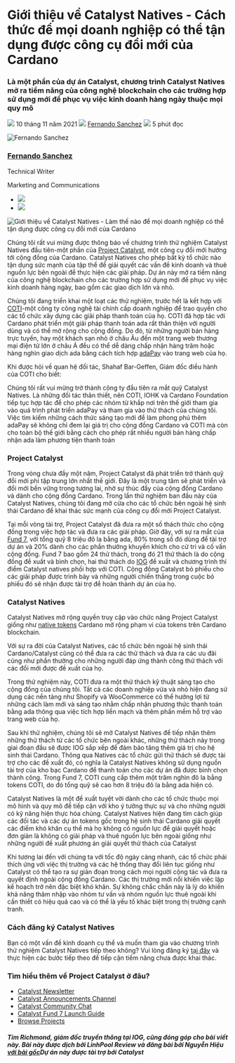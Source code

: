 # Giới thiệu về Catalyst Natives - Cách thức để mọi doanh nghiệp có thể tận dụng được công cụ đổi mới của Cardano

### **Là một phần của dự án Catalyst, chương trình Catalyst Natives mở ra tiềm năng của công nghệ blockchain cho các trường hợp sử dụng mới để phục vụ việc kinh doanh hàng ngày thuộc mọi quy mô**

![](img/2021-11-10-introducing-catalyst-natives-how-any-business-can-leverage-the-cardano-innovation-engine.002.png) 10 tháng 11 năm 2021 ![](img/2021-11-10-introducing-catalyst-natives-how-any-business-can-leverage-the-cardano-innovation-engine.002.png) [Fernando Sanchez](tmp//en/blog/authors/fernando-sanchez/page-1/) ![](img/2021-11-10-introducing-catalyst-natives-how-any-business-can-leverage-the-cardano-innovation-engine.003.png) 5 phút đọc

![Fernando Sanchez](img/2021-11-10-introducing-catalyst-natives-how-any-business-can-leverage-the-cardano-innovation-engine.004.png)[](tmp//en/blog/authors/fernando-sanchez/page-1/)

### [**Fernando Sanchez**](tmp//en/blog/authors/fernando-sanchez/page-1/)

Technical Writer

Marketing and Communications

- ![](img/2021-11-10-introducing-catalyst-natives-how-any-business-can-leverage-the-cardano-innovation-engine.005.png)[](mailto:fernando.sanchez@iohk.io "Email")
- ![](img/2021-11-10-introducing-catalyst-natives-how-any-business-can-leverage-the-cardano-innovation-engine.006.png)[](https://www.linkedin.com/in/linkedinsanchezf/ "LinkedIn")

![Giới thiệu về Catalyst Natives - Làm thế nào để mọi doanh nghiệp có thể tận dụng được công cụ đổi mới của Cardano](img/2021-11-10-introducing-catalyst-natives-how-any-business-can-leverage-the-cardano-innovation-engine.007.jpeg)

Chúng tôi rất vui mừng được thông báo về chương trình thử nghiệm Catalyst Natives đầu tiên-một phần của [Project Catalyst](https://iohk.io/en/blog/posts/2021/02/12/our-million-dollar-baby-project-catalyst/), một công cụ đổi mới hướng tới cộng đồng của Cardano. Catalyst Natives cho phép bất kỳ tổ chức nào tận dụng sức mạnh của tập thể để giải quyết các vấn đề kinh doanh và thuê nguồn lực bên ngoài để thực hiện các giải pháp. Dự án này mở ra tiềm năng của công nghệ blockchain cho các trường hợp sử dụng mới để phục vụ việc kinh doanh hàng ngày, bao gồm các giao dịch lớn và nhỏ.

Chúng tôi đang triển khai một loạt các thử nghiệm, trước hết là kết hợp với [COTI](https://coti.io/)-một công ty công nghệ tài chính cấp doanh nghiệp để trao quyền cho các tổ chức xây dựng các giải pháp thanh toán của họ. COTI đã hợp tác với Cardano phát triển một giải pháp thanh toán ada rất thân thiện với người dùng và có thể mở rộng cho cộng đồng. Do đó, từ những người bán hàng trực tuyến, hay một khách sạn nhỏ ở châu Âu đến một trang web thương mại điện tử lớn ở châu Á đều có thể dễ dàng chấp nhận hàng trăm hoặc hàng nghìn giao dịch ada bằng cách tích hợp [adaPay](https://adapay.finance/) vào trang web của họ.

Khi được hỏi về quan hệ đối tác, Shahaf Bar-Geffen, Giám đốc điều hành của COTI cho biết:

Chúng tôi rất vui mừng trở thành công ty đầu tiên ra mắt quỹ Catalyst Natives. Là những đối tác thân thiết, nên COTI, IOHK và Cardano Foundation tiếp tục hợp tác để cho phép các nhóm từ khắp nơi trên thế giới tham gia vào quá trình phát triển adaPay và tham gia vào thử thách của chúng tôi. Việc tìm kiếm những cách thức sáng tạo mới để làm phong phú thêm adaPay sẽ không chỉ đem lại giá trị cho cộng đồng Cardano và COTI mà còn cho toàn bộ thế giới bằng cách cho phép rất nhiều người bán hàng chấp nhận ada làm phương tiện thanh toán

### **Project Catalyst**

Trong vòng chưa đầy một năm, Project Catalyst đã phát triển trở thành quỹ đổi mới phi tập trung lớn nhất thế giới. Đây là một trung tâm sẽ phát triển và đổi mới bền vững trong tương lai, nhờ sự thúc đẩy của cộng đồng Cardano và dành cho cộng đồng Cardano. Trong lần thử nghiệm ban đầu này của Catalyst Natives, chúng tôi đang mở cửa cho các tổ chức bên ngoài hệ sinh thái Cardano để khai thác sức mạnh của công cụ đổi mới Project Catalyst.

Tại mỗi vòng tài trợ, Project Catalyst đã đưa ra một số thách thức cho cộng đồng trong việc hợp tác và đưa ra các giải pháp. Giờ đây, với sự ra mắt của [Fund 7](https://bit.ly/3qzYYP8), với tổng quỹ 8 triệu đô la bằng ada, 80% trong số đó dùng để tài trợ dự án và 20% dành cho các phần thưởng khuyến khích cho cử tri và cố vấn cộng đồng. Fund 7 bao gồm 24 thử thách, trong đó 21 thử thách là do cộng đồng đề xuất và bình chọn, hai thử thách do [IOG](https://iohk.io/) đề xuất và chương trình thí điểm Catalyst natives phối hợp với COTI. Cộng đồng Catalyst bỏ phiếu cho các giải pháp được trình bày và những người chiến thắng trong cuộc bỏ phiếu đó sẽ nhận được tài trợ để hoàn thành dự án của họ.

### **Catalyst Natives**

Catalyst Natives mở rộng quyền truy cập vào chức năng Project Catalyst giống như [native tokens](https://docs.cardano.org/native-tokens/learn) Cardano mở rộng phạm vi của tokens trên Cardano blockchain.

Với sự ra đời của Catalyst Natives, các tổ chức bên ngoài hệ sinh thái Cardano/Catalyst cũng có thể đưa ra các thử thách và đưa ra các ưu đãi cũng như phần thưởng cho những người đáp ứng thành công thử thách với các đổi mới được đề xuất của họ.

Trong thử nghiệm này, COTI đưa ra một thử thách kỹ thuật sáng tạo cho cộng đồng của chúng tôi. Tất cả các doanh nghiệp vừa và nhỏ hiện đang sử dụng các nền tảng như Shopify và WooCommerce có thể hưởng lợi từ những cách làm mới và sáng tạo nhằm chấp nhận phương thức thanh toán bằng ada thông qua việc tích hợp liền mạch và thêm phần mềm hỗ trợ vào trang web của họ.

Sau khi thử nghiệm, chúng tôi sẽ mở Catalyst Natives để tiếp nhận thêm những thử thách từ các tổ chức bên ngoài khác, những thử thách này trong giai đoạn đầu sẽ được IOG sắp xếp để đảm bảo tăng thêm giá trị cho hệ sinh thái Cardano. Thông qua Natives các tổ chức gửi thử thách sẽ được tài trợ cho các đề xuất đó, có nghĩa là Catalyst Natives không sử dụng nguồn tài trợ của kho bạc Cardano để thanh toán cho các dự án đã được bình chọn thành công. Trong Fund 7, COTI cung cấp thêm một trăm nghìn đô la bằng tokens COTI, do đó tổng quỹ sẽ cao hơn 8 triệu đô la bằng ada hiện có.

Catalyst Natives là một đề xuất tuyệt vời dành cho các tổ chức thuộc mọi mô hình và quy mô để tiếp cận với kho ý tưởng thực sự và cho những người có kỹ năng hiện thực hóa chúng. Catalyst Natives hiện đang tìm cách giúp các đối tác và các dự án tokens gốc trong hệ sinh thái Cardano giải quyết các điểm khó khăn cụ thể mà họ không có nguồn lực để giải quyết hoặc đơn giản là không có giải pháp và thuê nguồn lực bên ngoài giống như những người đề xuất phương án giải quyết thử thách của Catalyst

Khi tương lai đến với chúng ta với tốc độ ngày càng nhanh, các tổ chức phải thích ứng với việc thị trường và các hệ thống thay đổi liên tục giống như Catalyst có thể tạo ra sự gián đoạn trong cách mọi người cộng tác và đưa ra quyết định ngoài cộng đồng Cardano. Các thị trường mới nổi khiến việc lập kế hoạch trở nên đặc biệt khó khăn. Sự không chắc chắn này là lý do khiến khả năng thâm nhập vào nhóm tư vấn và nhóm nguồn lực thuê ngoài khi cần thiết có hiệu quả cao và có thể là yếu tố khác biệt trong thị trường cạnh tranh.

### **Cách đăng ký Catalyst Natives**

Bạn có một vấn đề kinh doanh cụ thể và muốn tham gia vào chương trình thử nghiệm Catalyst Natives tiếp theo không? Vui lòng đăng ký [tại đây](https://forms.gle/BA8LmtrAWWmHHcY59) và thực hiện các bước tiếp theo để tiếp cận tiềm năng chưa được khai thác.

### **Tìm hiểu thêm về Project Catalyst ở đâu?**

- [Catalyst Newsletter](https://bit.ly/3dSZJvx)
- [Catalyst Announcements Channel](https://t.me/cardanocatalyst)
- [Catalyst Community Chat](https://t.me/ProjectCatalystChat)
- [Catalyst Fund 7 Launch Guide](https://bit.ly/3qzYYP8)
- [Browse Projects](https://cardano.ideascale.com)

##### ***Tim Richmond, giám đốc truyền thông tại IOG, cũng đóng góp cho bài viết này. Bài này được dịch bởi LinhPool Review và đăng bài bởi Nguyễn Hiệu <a class="_active_edit_href" href="https://iohk.io/en/blog/posts/2021/11/10/introducing-catalyst-natives-how-any-business-can-leverage-the-cardano-innovation-engine/">với bài gốc</a>*Dự án này được tài trợ bới Catalyst****
